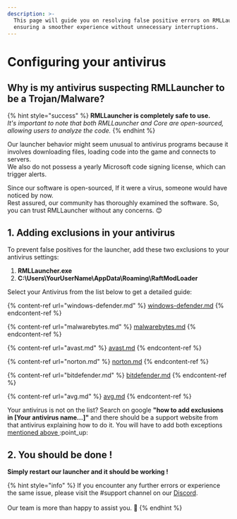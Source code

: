 ```yaml
---
description: >-
  This page will guide you on resolving false positive errors on RMLLauncher,
  ensuring a smoother experience without unnecessary interruptions.
---
```


# Configuring your antivirus

## **Why is my antivirus suspecting RMLLauncher to be a Trojan/Malware?**

{% hint style="success" %}
**RMLLauncher is completely safe to use.**\
_It's important to note that both RMLLauncher and Core are open-sourced, allowing users to analyze the code._
{% endhint %}

Our launcher behavior might seem unusual to antivirus programs because it involves downloading files, loading code into the game and connects to servers.\
We also do not possess a yearly Microsoft code signing license, which can trigger alerts.

Since our software is open-sourced, If it were a virus, someone would have noticed by now.\
Rest assured, our community has thoroughly examined the software. So, you can trust RMLLauncher without any concerns. 😊

## 1. Adding exclusions in your antivirus

To prevent false positives for the launcher, add these two exclusions to your antivirus settings:

1. **RMLLauncher.exe**
2. **C:\Users\YourUserName\AppData\Roaming\RaftModLoader**

Select your Antivirus from the list below to get a detailed guide:

{% content-ref url="windows-defender.md" %}
[windows-defender.md](windows-defender.md)
{% endcontent-ref %}

{% content-ref url="malwarebytes.md" %}
[malwarebytes.md](malwarebytes.md)
{% endcontent-ref %}

{% content-ref url="avast.md" %}
[avast.md](avast.md)
{% endcontent-ref %}

{% content-ref url="norton.md" %}
[norton.md](norton.md)
{% endcontent-ref %}

{% content-ref url="bitdefender.md" %}
[bitdefender.md](bitdefender.md)
{% endcontent-ref %}

{% content-ref url="avg.md" %}
[avg.md](avg.md)
{% endcontent-ref %}

Your antivirus is not on the list? Search on google **"how to add exclusions in \[Your antivirus name...]"** and there should be a support website from that antivirus explaining how to do it. You will have to add both exceptions [mentioned above ](./#1.-adding-exclusions-in-your-antivirus):point\_up:



## 2. You should be done !

**Simply restart our launcher and it should be working !**

{% hint style="info" %}
If you encounter any further errors or experience the same issue, please visit the #support channel on our [Discord](https://www.raftmodding.com/discord).\
\
Our team is more than happy to assist you. 🙂
{% endhint %}
